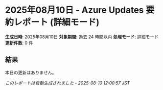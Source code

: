 # 2025年08月10日 - Azure Updates 要約レポート (詳細モード)

**生成日時**: 2025年08月10日
**対象期間**: 過去 24 時間以内
**処理モード**: 詳細モード
**更新件数**: 0 件

## 結果

本日の更新はありません。


*このレポートは自動生成されました - 2025-08-10 12:00:57 JST*
